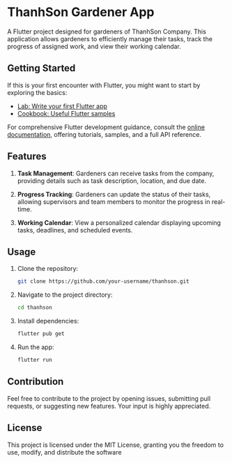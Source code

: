 # ThanhSon Gardener App

A Flutter project designed for gardeners of ThanhSon Company. This application allows gardeners to efficiently manage their tasks, track the progress of assigned work, and view their working calendar.

## Getting Started

If this is your first encounter with Flutter, you might want to start by exploring the basics:

- [Lab: Write your first Flutter app](https://docs.flutter.dev/get-started/codelab)
- [Cookbook: Useful Flutter samples](https://docs.flutter.dev/cookbook)

For comprehensive Flutter development guidance, consult the [online documentation](https://docs.flutter.dev/), offering tutorials, samples, and a full API reference.

## Features

1. **Task Management**: Gardeners can receive tasks from the company, providing details such as task description, location, and due date.

2. **Progress Tracking**: Gardeners can update the status of their tasks, allowing supervisors and team members to monitor the progress in real-time.

3. **Working Calendar**: View a personalized calendar displaying upcoming tasks, deadlines, and scheduled events.

## Usage

1. Clone the repository:

   ```bash
   git clone https://github.com/your-username/thanhson.git
2. Navigate to the project directory:

   ```bash
   cd thanhson
3. Install dependencies:

   ```bash
   flutter pub get
4. Run the app:

   ```bash
   flutter run
   
## Contribution

Feel free to contribute to the project by opening issues, submitting pull requests, or suggesting new features. Your input is highly appreciated.

## License

This project is licensed under the MIT License, granting you the freedom to use, modify, and distribute the software
   
